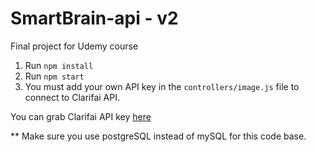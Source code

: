# SmartBrain-api - v2
Final project for Udemy course

1. Run `npm install`
2. Run `npm start`
3. You must add your own API key in the `controllers/image.js` file to connect to Clarifai API.

You can grab Clarifai API key [here](https://www.clarifai.com/)

** Make sure you use postgreSQL instead of mySQL for this code base.
